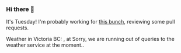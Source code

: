 ### Hi there :wave:

It's Tuesday! I'm probably working for [this bunch](https://github.com/kohofinancial), reviewing some pull requests.

Weather in Victoria BC: , at Sorry, we are running out of queries to the weather service at the moment..
